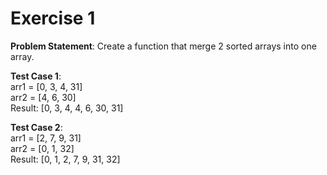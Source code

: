 # Exercise 1

**Problem Statement**: Create a function that merge 2 sorted arrays into one array.

**Test Case 1**:
<br>arr1 = [0, 3, 4, 31]
<br>arr2 = [4, 6, 30]
<br>Result: [0, 3, 4, 4, 6, 30, 31]

**Test Case 2**:
<br>arr1 = [2, 7, 9, 31]
<br>arr2 = [0, 1, 32]
<br>Result: [0, 1, 2, 7, 9, 31, 32]